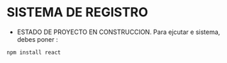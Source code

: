 <H1> SISTEMA DE REGISTRO </H1>

- ESTADO DE PROYECTO EN CONSTRUCCION.
Para ejcutar e sistema, debes poner :

```npm install react ```
